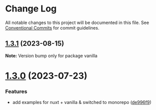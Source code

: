 # Change Log

All notable changes to this project will be documented in this file.
See [Conventional Commits](https://conventionalcommits.org) for commit guidelines.

## [1.3.1](https://github.com/tada5hi/vitron/compare/v1.3.0...v1.3.1) (2023-08-15)

**Note:** Version bump only for package vanilla





# [1.3.0](https://github.com/tada5hi/vitron/compare/v1.2.0...v1.3.0) (2023-07-23)


### Features

* add examples for nuxt + vanilla & switched to monorepo ([de996f9](https://github.com/tada5hi/vitron/commit/de996f951412f5a42acc865bd00858ac008cd1a3))
